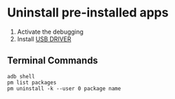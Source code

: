# Uninstall pre-installed apps

1. Activate the debugging
2. Install [USB DRIVER](https://developers.android.com/studio/run/oem-usb.html)

## Terminal Commands
```shell
adb shell
pm list packages
pm uninstall -k --user 0 package name

